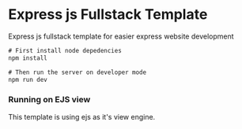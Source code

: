 # Express js Fullstack Template
Express js fullstack template for easier express website development

```cmd
# First install node depedencies
npm install

# Then run the server on developer mode
npm run dev
```

### Running on EJS view
This template is using ejs as it's view engine.
